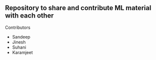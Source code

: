 ## Repository to share and contribute ML material with each other

Contributors
  - Sandeep
  - Jinesh
  - Suhani
  - Karamjeet

